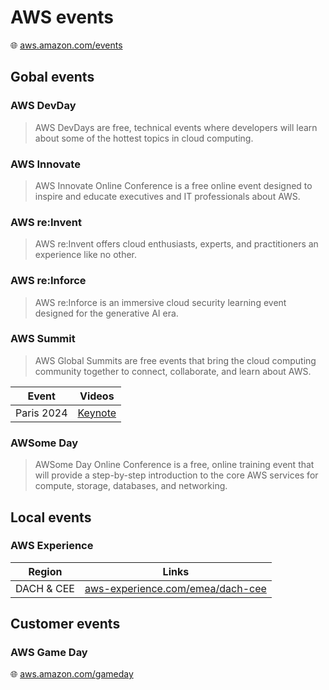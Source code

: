 # AWS events

🌐 [aws.amazon.com/events](https://aws.amazon.com/events/)

## Gobal events

### AWS DevDay

> AWS DevDays are free, technical events where developers will learn about some of the hottest topics in cloud computing.

### AWS Innovate

> AWS Innovate Online Conference is a free online event designed to inspire and educate executives and IT professionals about AWS.

### AWS re:Invent

> AWS re:Invent offers cloud enthusiasts, experts, and practitioners an experience like no other.

### AWS re:Inforce

> AWS re:Inforce is an immersive cloud security learning event designed for the generative AI era.

### AWS Summit

> AWS Global Summits are free events that bring the cloud computing community together to connect, collaborate, and learn about AWS.

Event      | Videos
-----------|-------------------------------------------------------
Paris 2024 | [Keynote](https://www.youtube.com/watch?v=nHMlfbel79o)

### AWSome Day

> AWSome Day Online Conference is a free, online training event that will provide a step-by-step introduction to the core AWS services for compute, storage, databases, and networking.

## Local events

### AWS Experience

Region     | Links
-----------|------------------------------------------------------------------------------------
DACH & CEE | [aws-experience.com/emea/dach-cee](https://aws-experience.com/emea/dach-cee/events)

## Customer events

### AWS Game Day

🌐 [aws.amazon.com/gameday](https://aws.amazon.com/gameday/)
